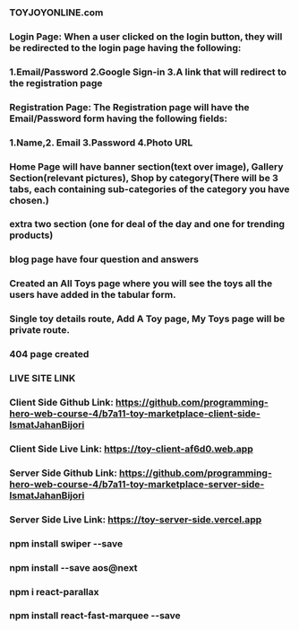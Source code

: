 ### TOYJOYONLINE.com

### Login Page: When a user clicked on the login button, they will be redirected to the login page having the following:
### 1.Email/Password 2.Google Sign-in 3.A link that will redirect to the registration page

### Registration Page: The Registration page will have the Email/Password form having the following fields:

### 1.Name,2. Email 3.Password 4.Photo URL

### Home Page will have banner section(text over image), Gallery Section(relevant pictures), Shop by category(There will be 3 tabs, each containing sub-categories of the category you have chosen.)

### extra two section (one for deal of the day and one for trending products)

### blog page have four question and answers

### Created an All Toys page where you will see the toys all the users have added in the tabular form.

### Single toy details route, Add A Toy page, My Toys page will be private route.

### 404 page created

### LIVE SITE LINK
### Client Side Github Link: https://github.com/programming-hero-web-course-4/b7a11-toy-marketplace-client-side-IsmatJahanBijori
### Client Side Live Link: https://toy-client-af6d0.web.app
### Server Side Github Link: https://github.com/programming-hero-web-course-4/b7a11-toy-marketplace-server-side-IsmatJahanBijori
### Server Side Live Link: https://toy-server-side.vercel.app


### npm install swiper --save
### npm install --save aos@next
### npm i react-parallax
### npm install react-fast-marquee --save